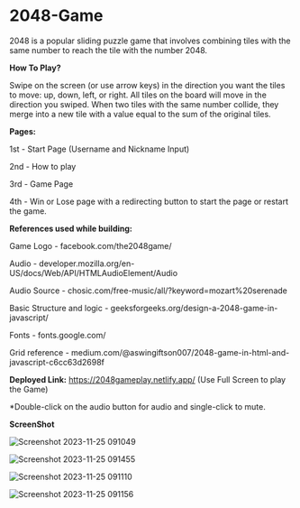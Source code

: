 # 2048-Game

2048 is a popular sliding puzzle game that involves combining tiles with the same number to reach the tile with the number 2048. 


**How To Play?**

Swipe on the screen (or use arrow keys) in the direction you want the tiles to move: up, down, left, or right. All tiles on the board will move in the direction you swiped. 
When two tiles with the same number collide, they merge into a new tile with a value equal to the sum of the original tiles.

**Pages:**

1st - Start Page (Username and Nickname Input)

2nd - How to play

3rd - Game Page 

4th - Win or Lose page with a redirecting button to start the page or restart the game.



**References used while building:**

Game Logo - facebook.com/the2048game/

Audio - developer.mozilla.org/en-US/docs/Web/API/HTMLAudioElement/Audio

Audio Source - chosic.com/free-music/all/?keyword=mozart%20serenade

Basic Structure and logic - geeksforgeeks.org/design-a-2048-game-in-javascript/

Fonts - fonts.google.com/

Grid reference - medium.com/@aswingiftson007/2048-game-in-html-and-javascript-c6cc63d2698f


**Deployed Link:**
https://2048gameplay.netlify.app/ (Use Full Screen to play the Game)

*Double-click on the audio button for audio and single-click to mute.


**ScreenShot**

![Screenshot 2023-11-25 091049](https://github.com/Parthssh/2048-Game/assets/114278925/8a27de69-768c-4a05-809a-356311d79adf)

![Screenshot 2023-11-25 091455](https://github.com/Parthssh/2048-Game/assets/114278925/0c903b08-bbfb-47fe-8329-700f6351306e)

![Screenshot 2023-11-25 091110](https://github.com/Parthssh/2048-Game/assets/114278925/7234aa08-9516-4ee9-87fa-0c2ee09cfbb7)

![Screenshot 2023-11-25 091156](https://github.com/Parthssh/2048-Game/assets/114278925/b266a843-2288-4def-b704-1835e5062548)




